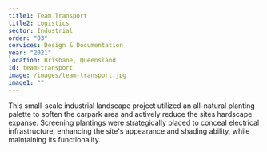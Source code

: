 ```yaml
---
title1: Team Transport
title2: Logistics
sector: Industrial
order: "03"
services: Design & Documentation
year: "2021"
location: Brisbane, Queensland
id: team-transport
image: /images/team-transport.jpg
image1: ""
---
```

This small-scale industrial landscape project utilized an all-natural planting palette to soften the carpark area and actively reduce the sites hardscape expanse. Screening plantings were strategically placed to conceal electrical infrastructure, enhancing the site's appearance and shading ability, while maintaining its functionality.